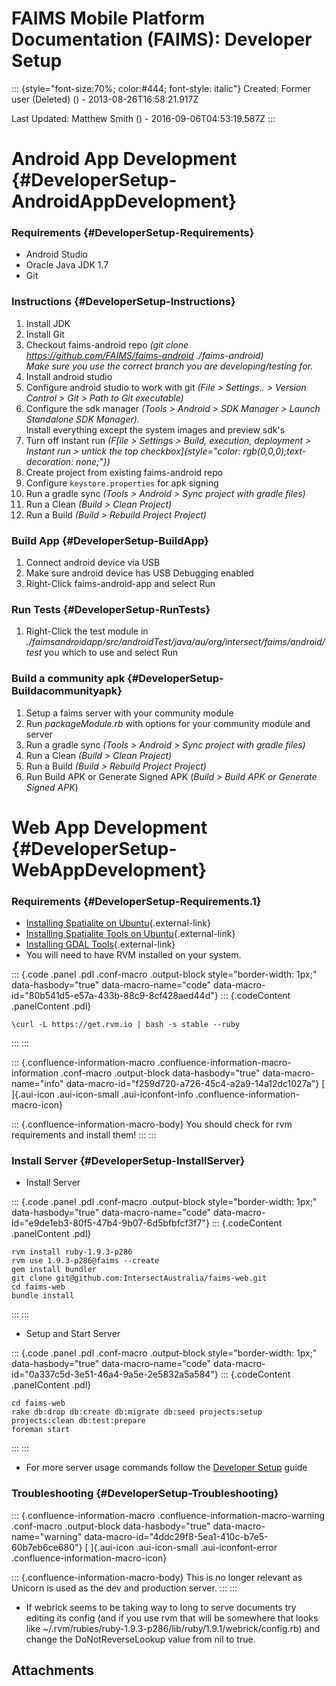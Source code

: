 FAIMS Mobile Platform Documentation (FAIMS): Developer Setup
============================================================

::: {style="font-size:70%; color:#444; font-style: italic"}
Created: Former user (Deleted) () - 2013-08-26T16:58:21.917Z

Last Updated: Matthew Smith () - 2016-09-06T04:53:19.587Z
:::

<div>

Android App Development {#DeveloperSetup-AndroidAppDevelopment}
=======================

### Requirements {#DeveloperSetup-Requirements}

-   Android Studio
-   Oracle Java JDK 1.7
-   Git

### Instructions {#DeveloperSetup-Instructions}

1.  Install JDK
2.  Install Git
3.  Checkout faims-android repo *(git clone
    <https://github.com/FAIMS/faims-android> ./faims-android)*\
    *Make sure you use the correct branch you are developing/testing
    for.*
4.  Install android studio
5.  Configure android studio to work with git *(File \> Settings.. \>
    Version Control \> Git \> Path to Git executable)*
6.  Configure the sdk manager *(Tools \> Android \> SDK Manager \>
    Launch Standalone SDK Manager).*\
    Install everything except the system images and preview sdk\'s
7.  Turn off instant run *(F[ile \> Settings \> Build, execution,
    deployment \> Instant run \> untick the top
    checkbox]{style="color: rgb(0,0,0);text-decoration: none;"})*
8.  Create project from existing faims-android repo
9.  Configure `keystore.properties` for apk signing
10. Run a gradle sync *(Tools \> Android \> Sync project with gradle
    files)*
11. Run a Clean *(Build \> Clean Project)*
12. Run a Build *(Build \> Rebuild Project Project)*

### Build App {#DeveloperSetup-BuildApp}

1.  Connect android device via USB
2.  Make sure android device has USB Debugging enabled
3.  Right-Click faims-android-app and select Run

### Run Tests {#DeveloperSetup-RunTests}

1.  Right-Click the test module in
    *./faimsandroidapp/src/androidTest/java/au/org/intersect/faims/android/test*
    you which to use and select Run

### Build a community apk {#DeveloperSetup-Buildacommunityapk}

1.  Setup a faims server with your community module
2.  Run *packageModule.rb* with options for your community module and
    server
3.  Run a gradle sync *(Tools \> Android \> Sync project with gradle
    files)*
4.  Run a Clean *(Build \> Clean Project)*
5.  Run a Build *(Build \> Rebuild Project Project)*
6.  Run Build APK or Generate Signed APK (*Build \> Build APK or
    Generate Signed APK*)

Web App Development {#DeveloperSetup-WebAppDevelopment}
===================

### Requirements {#DeveloperSetup-Requirements.1}

-   [Installing Spatialite on
    Ubuntu](https://wiki.intersect.org.au/display/FAIMS/Installing+Spatialite+on+Ubuntu){.external-link}
-   [Installing Spatialite Tools on
    Ubuntu](https://wiki.intersect.org.au/display/FAIMS/Installing+Spatialite+Tools+on+Ubuntu){.external-link}
-   [Installing GDAL
    Tools](https://wiki.intersect.org.au/display/FAIMS/Installing+GDAL+Tools){.external-link}
-   You will need to have RVM installed on your system.

::: {.code .panel .pdl .conf-macro .output-block style="border-width: 1px;" data-hasbody="true" data-macro-name="code" data-macro-id="80b541d5-e57a-433b-88c9-8cf428aed44d"}
::: {.codeContent .panelContent .pdl}
``` {.syntaxhighlighter-pre data-syntaxhighlighter-params="brush: java; gutter: false; theme: Confluence" data-theme="Confluence"}
\curl -L https://get.rvm.io | bash -s stable --ruby
```
:::
:::

::: {.confluence-information-macro .confluence-information-macro-information .conf-macro .output-block data-hasbody="true" data-macro-name="info" data-macro-id="f259d720-a726-45c4-a2a9-14a12dc1027a"}
[ ]{.aui-icon .aui-icon-small .aui-iconfont-info
.confluence-information-macro-icon}

::: {.confluence-information-macro-body}
You should check for rvm requirements and install them!
:::
:::

### Install Server {#DeveloperSetup-InstallServer}

-   Install Server

::: {.code .panel .pdl .conf-macro .output-block style="border-width: 1px;" data-hasbody="true" data-macro-name="code" data-macro-id="e9de1eb3-80f5-47b4-9b07-6d5bfbfcf3f7"}
::: {.codeContent .panelContent .pdl}
``` {.syntaxhighlighter-pre data-syntaxhighlighter-params="brush: java; gutter: false; theme: Confluence" data-theme="Confluence"}
rvm install ruby-1.9.3-p286
rvm use 1.9.3-p286@faims --create
gem install bundler
git clone git@github.com:IntersectAustralia/faims-web.git
cd faims-web
bundle install
```
:::
:::

-   Setup and Start Server

::: {.code .panel .pdl .conf-macro .output-block style="border-width: 1px;" data-hasbody="true" data-macro-name="code" data-macro-id="0a337c5d-3e51-46a4-9a5e-2e5832a5a584"}
::: {.codeContent .panelContent .pdl}
``` {.syntaxhighlighter-pre data-syntaxhighlighter-params="brush: java; gutter: false; theme: Confluence" data-theme="Confluence"}
cd faims-web
rake db:drop db:create db:migrate db:seed projects:setup projects:clean db:test:prepare
foreman start
```
:::
:::

-   For more server usage commands follow the [Developer
    Setup](../FAIMS/Developer+Setup.html) guide

### Troubleshooting {#DeveloperSetup-Troubleshooting}

::: {.confluence-information-macro .confluence-information-macro-warning .conf-macro .output-block data-hasbody="true" data-macro-name="warning" data-macro-id="4ddc29f8-5ea1-410c-b7e5-60b7eb6ce680"}
[ ]{.aui-icon .aui-icon-small .aui-iconfont-error
.confluence-information-macro-icon}

::: {.confluence-information-macro-body}
This is no longer relevant as Unicorn is used as the dev and production
server.
:::
:::

-   If webrick seems to be taking way to long to serve documents try
    editing its config (and if you use rvm that will be somewhere that
    looks like
    \~/.rvm/rubies/ruby-1.9.3-p286/lib/ruby/1.9.1/webrick/config.rb) and
    change the DoNotReverseLookup value from nil to true.

</div>

Attachments
-----------
